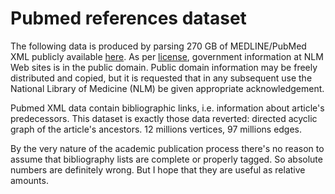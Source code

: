 # Pubmed references dataset
The following data is produced by parsing 270 GB of MEDLINE/PubMed XML publicly available [here](https://www.nlm.nih.gov/databases/download/pubmed_medline.html).
As per [license](https://www.nlm.nih.gov/copyright.html), government information at NLM Web sites is in the public domain. Public domain information may be freely distributed and copied, but it is requested that in any subsequent use the National Library of Medicine (NLM) be given appropriate acknowledgement.

Pubmed XML data contain bibliographic links, i.e. information about article's predecessors. This dataset is exactly those data reverted: directed acyclic graph of the article's ancestors. 12 millions vertices, 97 millions edges.

By the very nature of the academic publication process there's no reason to assume that bibliography lists are complete or properly tagged. So absolute numbers are definitely wrong. But I hope that they are useful as relative amounts.
